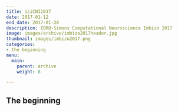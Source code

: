 ```yaml
---
title: isiCNI2017
date: 2017-01-12
end_date: 2017-01-28
description: IBRO-Simons Computational Neuroscience Imbizo 2017
image: images/archive/imbizo2017header.jpg
thumbnail: images/imbizo2017.png
categories:
- the beginning
menu:
  main:
    parent: archive
    weight: 8

---
```

## The beginning
